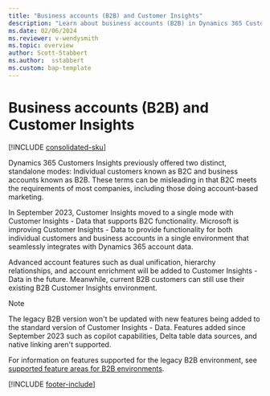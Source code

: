 ```yaml
---
title: "Business accounts (B2B) and Customer Insights"
description: "Learn about business accounts (B2B) in Dynamics 365 Customer Insights - Data" 
ms.date: 02/06/2024
ms.reviewer: v-wendysmith
ms.topic: overview
author: Scott-Stabbert
ms.author:  sstabbert
ms.custom: bap-template
---
```


# Business accounts (B2B) and Customer Insights

[!INCLUDE [consolidated-sku](../includes/consolidated-sku.md)]

Dynamics 365 Customers Insights previously offered two distinct, standalone modes: Individual customers known as B2C and business accounts known as B2B. These terms can be misleading in that B2C meets the requirements of most companies, including those doing account-based marketing.

In September 2023, Customer Insights moved to a single mode with Customer Insights - Data that supports B2C functionality. Microsoft is improving Customer Insights - Data to provide functionality for both individual customers and business accounts in a single environment that seamlessly integrates with Dynamics 365 account data.

Advanced account features such as dual unification, hierarchy relationships, and account enrichment will be added to Customer Insights - Data in the future. Meanwhile, current B2B customers can still use their existing B2B Customer Insights environment.

> [!NOTE]
> The legacy B2B version won't be updated with new features being added to the standard version of Customer Insights - Data. Features added since September 2023 such as copilot capabilities, Delta table data sources, and native linking aren't supported.

 For information on features supported for the legacy B2B environment, see [supported feature areas for B2B environments](supported-features-b2b.md).

[!INCLUDE [footer-include](../includes/footer-banner.md)]
